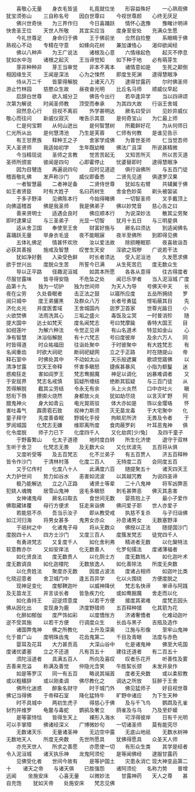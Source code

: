 <!-- { "loadSidebar": true } -->
　　喜敬心无量　　身衣毛皆竖
　　礼竟就位坐　　形容益殊好
　　一心熟观佛　　犹宝须弥山
　　三自称名号　　因白世尊曰
　　今视世尊颜　　心终无厌足
　　佛兴世奇快　　为三界作归
　　今日喜踊跃　　情怀心逸豫
　　豫睹计明谛　　快舍圣王位
　　天世人所敬　　其宜实应当
　　度身至安处　　充满众生愿
　　今礼世尊足　　身命归于佛
　　王于佛前坐　　佥然自捡整
　　系眼睛于佛　　熟视心不动
　　专精在守意　　如蜂向花树
　　兼加谦恪心　　渴仰欲闻经
　　佛以八种声　　为王广说法
　　诸根及心意　　六情缘起色
　　起灭不停息　　犹如水中泡
　　诸根之起灭　　王当谛觉知
　　如下种于地　　必有萌芽生
　　芽非种种非　　芽王当审觉
　　非本不离本　　诸情意如是
　　生死之颠倒　　相因缘生灭
　　王闻是深法　　心为之悚然
　　即度生死渊　　逮得慧眼净
　　侍从万二千　　皆蒙得解脱
　　上诸天八万　　逮得甘露药
　　尔时佛圣师　　游止竹林园
　　慈愍众生故　　昼夜奋光明
　　比丘名马师　　顺威仪早起
　　启辞白世尊　　欲入城分卫
　　佛告今出行　　若卒逢异学
　　当以四谛颂　　次第为解说
　　时闻圣师教　　顶受而奉承
　　为其四大故　　行诣王舍城
　　寂然息心行　　目视不离前
　　外学甚明达　　厥名曰受训
　　见妙异威仪　　敬心而往问
　　新威仪寂灭　　唯告示其意
　　是何奇宝山　　为仁最上师
　　仁是何宝颗　　从何山迸出
　　是何智慧树　　所戴鲜好花
　　为从何师日　　仁光所从出
　　是何慧清池　　乃生是芙蓉
　　仁师有何教　　是谁见告示
　　有王甘蔗族　　释种王之子
　　舍家学成佛　　为普世圣师
　　仁当觉吾师　　天人圣贤师
　　我适始初学　　生年既幼稚
　　佛法广且深　　所说甚精微
　　今当精现说　　圣师之言教
　　觉苦苦起无　　又知苦所灭
　　所以苦灭道　　圣师所颁宣
　　彼闻是四句　　心即霍停止
　　忧婆替即时　　逮得慧眼净
　　因为目犍连　　再遍说四句
　　应时见道迹　　俱行诣佛所
　　与五百门徒　　稽首敬礼佛
　　发声称沙门　　威仪即备悉
　　二贤先见道　　俱逮罗汉果
　　一者智慧最　　二者神足备
　　二贤侍世尊　　犹如左右臂
　　共辅翼于佛　　如王者贤臣
　　时有大姓子　　名曰药树生
　　舍金色妙英　　剃头被袈裟
　　于多子野泽　　见佛陈本行
　　今始得睹佛　　一切智圣师
　　叉手戴顶上　　向佛遥稽首
　　佛是我圣师　　我是佛弟子
　　佛以妙梵音　　慈心告之曰
　　善来贤明士　　适遇会良时
　　佛应顺本行　　为说深妙法
　　散其尘劳聚　　即时逮果证
　　与三圣弟子　　光显一切智
　　犹月十五日　　与三明星俱
　　适从舍卫国　　奉使至王舍
　　财富好施与　　厥名曰须达
　　到适闻佛名　　喜踊跃无量
　　举身衣毛竖　　夜不能眠寐
　　夜半至佛所　　到即得见佛
　　五体礼佛足　　情甚怀欢欣
　　汝以爱法故　　除损睡眠耶
　　夜喜故诣吾　　必获其善报
　　施戒及智慧　　叹誉生天安
　　淫欲之瑕秽　　广说若干法
　　犹如净好氎　　入染受色鲜
　　时长者须达　　受入泥洹池
　　久发愿求佛　　欲于世兴出
　　度脱众生苦　　所誓今已满
　　从生死苦厄　　度无数众生
　　导以正平路　　径趣泥洹城
　　如其本所愿　　各各从意得
　　往古得度者　　尽服甘露味
　　皆寻得安隐　　不危坠之处
　　闻已乐学者　　当入泥洹城
广度品第十九
　　独为一切护　　独为世间师
　　为天人为导　　号佛天中天
　　长夜在尘劳　　久处昏眠者
　　击正法之鼓　　以寤所应度
　　五岳所拥绕　　罗阅只城中
　　度王弟攦黑　　及群众八万
　　长者号勇猛　　悭垢蔽其目
　　先济化炎光　　并度医耆域
　　王舍城国内　　迦罗卫首家
　　世尊光踰日　　小火欲焚佛
　　法雨洗其心　　三垢之盛火
　　毒饭及尘冥　　一时普消殄
　　随提大国中　　达士如梵天
　　度名闻梵志　　号曰梵摩踰
　　香特大国王　　目如绀莲叶
　　为解六种法　　令觉正见谛
　　有山名道术　　特显如金山
　　心净有智慧　　沐浴俗解脱
　　有十六梵志　　号曰度彼岸
　　及余六万人　　同时皆得道
　　时众祐福田　　往诣处聚中
　　于时彼聚中　　有大姓梵志
　　有名闻重齿　　时欲大祠祀
　　断祠祀疑网　　立之于正路
　　时在随提山　　帝释石室中
　　时佛处其中　　不动如太山
　　天乐般遮翼　　歌颂觉寤佛
　　以清净甘露　　饮天王帝释
　　怀害多瞋怒　　捷疾甚暴风
　　小指为额鬘　　迷惑痴狂走
　　害如阎罗王　　梵志鸯掘魔
　　神足以调化　　凶暴难调者
　　又于安屈界　　梵志名戒慎
　　狐疑所缠结　　绝断其狐疑
　　与三百门徒　　从苦得解脱
　　截其尘劳结　　令永无有余
　　头上火炎然　　口中亦吐火
　　瞋怒衔下唇　　撩掷火烧然
　　身都放火炎　　犹如劫尽烧
　　以言灭旷野　　阿腊鬼神火
　　身大如青云　　电光晃斑驳
　　体大亦如是　　饰以金璎珞
　　怀害吐毒气　　霹雳雹石致
　　视神力斯须　　灭无苗龙毒
　　于大宅聚中　　化童子拜守
　　先度善昏眠　　野城化手授
　　拘睒尼所济　　无畏及令者
　　于罗阅城国　　化梵志无嫌
　　维耶离所度　　食肉蔽罗刹
　　叶耳恶鬼神　　俱化令度脱
　　师子力已下　　化度四千人
　　又化劫宾[少/兔]　　及四千童子
　　于野畜繁山　　化太子道德
　　地时度白转　　所生化济使
　　退守于双林　　生听于舍卫
　　化梵志无畏　　及无数大众
　　又化优波先　　五百将从俱
　　又度听受等　　及五百梵志
　　化不兰弟子　　有五百贾人
　　济五百释种　　皆令作沙门
　　于清林村落　　化度二百人
　　无特度二百　　会同度五百
　　又于亿传村　　化度八十人
　　此满度六百　　随提聚五十
　　诸天四天王　　大力护世间
　　势力如谷水　　恚害如流波
　　以其越咒教　　为说四圣谛
　　极乃能解达　　立之八正路
　　诸贤士等辈　　二十八鬼神
　　将军凶弊恶　　犯娆人魂魄
　　居雪山鬼神　　竖毛多瞋怒
　　刺毛甚弊恶　　佛灭其恚害
　　女神诸鬼母　　厥名曰取去
　　食世间无数　　婴孩抱上子
　　最小子爱作　　佛取藏钵覆
　　母行方便求　　狂走来诣佛
　　佛问爱子耶　　世人亦爱子
　　若能慈不杀　　吾当示汝子
　　即从教受戒　　执慈不复杀
　　与子归诣佛　　如江河归海
　　将男女甚多　　鬼男女亦众
　　孙息诸男女　　无数塞野泽
　　于祇树之中　　化诸鬼子母
　　将从无数众　　佛授以正法
　　随提国沙门　　度脱四十人
　　四方士沙门　　又度三百人
　　度簇发梵志　　徒党四千人
　　有勇进梵志　　又复度千人
　　如化舍利弗　　精进者无数
　　以化槃特法　　软意教亦尔
　　又如安庠法　　化无数善人
　　化罗旬擩法　　度诸薄福者
　　如化贤良法　　度无数贵人
　　以化厕士方　　度无数贱人
　　如化迦叶术　　度无数调良
　　如化迦楼陀　　无数放逸人
　　如化善除法　　所度无央数
　　以化贵姓法　　聚度亦无数
　　因度占波法　　度诸占相师
　　如迦叶比类　　化晓迎意者
　　舍卫城门中　　逢五百异学
　　化以火围绕　　方便度脱之
　　现神足变化　　度郁鞞迦叶
　　以威神降伏　　梵志名快谛
　　审谛与阿践　　及无苗龙王
　　并言谈长者　　皆急疾力化
　　或如鸯掘魔　　舍走而以化
　　如化香持王　　迎逆烦意度
　　以若干方便　　接度其弟难
　　度梵志因头　　佛从因化出
　　变现身为鹿　　济度野猎师
　　五百释种猎　　化其箭为花
　　化醉如郁伽　　度严饰如彩
　　以度憍怅方　　济诸奢憍者
　　化难动迦叶　　逆不受其施
　　以若干方便　　行调度众生
　　长齿与黑子　　吉瓶及造作
　　诸国弊鬼神　　佛之所教化
　　上升及深奥　　江施与形像
　　至牢山鬼神　　化于普广山
　　度明珠齿鬼　　花齿鬼第二
　　千目及青眼　　法度与赤色
　　婴耳及花耳　　大力甚贡高
　　大深山谷中　　化是诸鬼神
　　佛至大吼国　　度诸优婆塞
　　立之不还道　　凡有百五十
　　建往还道者　　有二百五十
　　须陀洹道者　　具满五百人
　　所向及喜叹　　叹者乐花开
　　听善性及雾　　吉善来充溢
　　称满及善觉　　仲隐光含笑
　　牛胜絜长颈　　未发并泉作
　　如是等罗汉　　同一有五百
　　略说其端首　　度者无央数
　　或以柔软教　　或以粗穬辞
　　或以刚柔调　　佛尽教化之
　　调达之所放　　狂醉于王舍
　　佛所化迷惑　　醉象名财守
　　时于城门外　　佛见猛师子
　　好目视世尊　　佛记当得佛
　　于帝释石室　　降化猛特牛
　　旷野中诸应　　为下生天种
　　时不具城中　　两初生虎子
　　得慈心于佛　　及与千飞鸟
　　鹦鹉及孔雀　　豺犳并维罗
　　龟鳖与毒蛇　　鹦鹆及奢立
　　鸽雀及与乌　　乃及至虾蟆
　　是等蒙恃怙　　皆得生天上
　　裸形入海水　　可浮得彼岸
　　日有千光明　　可以手掌障
　　佛诸经深义　　广博微妙句
　　一切诸圣师　　莫有能究尽
　　无数诸天乐　　无量诸圣神
　　无边空中露　　无底山地祇
　　无数水树神　　无数地天人
　　所度无央数　　先世所愿具
　　犹佛得愿具　　众圣天人师
　　亦充天世人　　所求之善愿
　　亦愿使一切　　有形众生类
　　其学是经者　　令入泥洹城
　　诸天执乐神　　龙鬼阿须伦
　　是等闻佛经　　逮服甘露药
　　见佛受化者　　世间今故有
　　是等护国土　　灾患永消亡
现大神变品第二十
　　诸天之帝　　与诸天俱　　已胜强怨
　　诸阿须伦　　名称力势　　普增远闻
　　坐施安床　　心喜无量　　以微妙法
　　甘露神药　　天人之尊　　甚自充饱
　　犹如天帝　　处施安床　　梵志见佛
